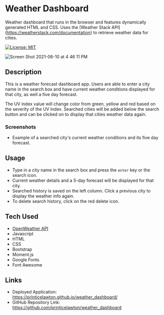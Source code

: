# Weather Dashboard
Weather dashboard that runs in the browser and features dynamically generated HTML and CSS.  Uses the [Weather Stack API] (https://weatherstack.com/documentation) to retrieve weather data for cities. 

[![License: MIT](https://img.shields.io/badge/License-MIT-yellow.svg)](https://opensource.org/licenses/MIT)

![Screen Shot 2021-06-10 at 4 46 11 PM](https://user-images.githubusercontent.com/78760719/121595995-e24c4680-ca0c-11eb-9c44-6cceb5debdfe.png)

## Description
This is a weather forecast dashboard app. Users are able to enter a city name in the search box and have current weather conditions displayed for that city, as well a five day forecast.

The UV index value will change color from green, yellow and red based on the severity of the UV index.
Searched cities will be added below the search button and can be clicked on to display that cities weather data again.

### Screenshots
* Example of a searched city's current weather conditions and its five day forecast.



## Usage
- Type in a city name in the search box and press the `enter` key or the search icon.
- Current weather details and a 5-day forecast will be displayed for that city.
- Searched history is saved on the left column. Click a previous city to display the weather info again.
- To delete search history, click on the red delete icon.

## Tech Used
* [OpenWeather API](https://openweathermap.org/api)
* Javascript
* HTML
* CSS
* Bootstrap
* Moment.js
* Google Fonts
* Font Awesome

## Links
* Deployed Application: https://printicelawton.github.io/weather_dashboard/
* GitHub Repository Link: https://github.com/printicelawton/weather_dashboard
